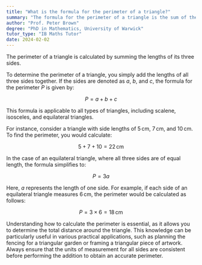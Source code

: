 ```yaml
---
title: "What is the formula for the perimeter of a triangle?"
summary: "The formula for the perimeter of a triangle is the sum of the lengths of its three sides."
author: "Prof. Peter Brown"
degree: "PhD in Mathematics, University of Warwick"
tutor_type: "IB Maths Tutor"
date: 2024-02-02
---
```


The perimeter of a triangle is calculated by summing the lengths of its three sides. 

To determine the perimeter of a triangle, you simply add the lengths of all three sides together. If the sides are denoted as $a$, $b$, and $c$, the formula for the perimeter $P$ is given by:

$$
P = a + b + c
$$

This formula is applicable to all types of triangles, including scalene, isosceles, and equilateral triangles.

For instance, consider a triangle with side lengths of $5 \, \text{cm}$, $7 \, \text{cm}$, and $10 \, \text{cm}$. To find the perimeter, you would calculate:

$$
5 + 7 + 10 = 22 \, \text{cm}
$$

In the case of an equilateral triangle, where all three sides are of equal length, the formula simplifies to:

$$
P = 3a
$$

Here, $a$ represents the length of one side. For example, if each side of an equilateral triangle measures $6 \, \text{cm}$, the perimeter would be calculated as follows:

$$
P = 3 \times 6 = 18 \, \text{cm}
$$

Understanding how to calculate the perimeter is essential, as it allows you to determine the total distance around the triangle. This knowledge can be particularly useful in various practical applications, such as planning the fencing for a triangular garden or framing a triangular piece of artwork. Always ensure that the units of measurement for all sides are consistent before performing the addition to obtain an accurate perimeter.
    